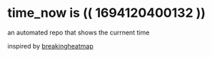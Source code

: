# time_now is (( 1694120400132 ))

an automated repo that shows the currnent time

inspired by [breakingheatmap](https://github.com/breakingheatmap/breakingheatmap)